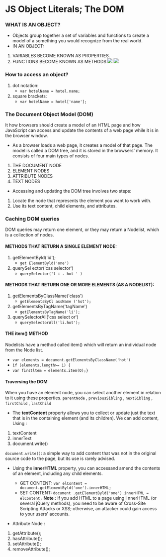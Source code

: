 # JS Object Literals; The DOM

### WHAT IS AN OBJECT?
- Objects group together a set of variables and functions to create a model
of a something you would recognize from the real world. 
- IN AN OBJECT: 
1. VARIABLES BECOME KNOWN AS PROPERTIES.
2. FUNCTIONS BECOME KNOWN AS METHODS 
![](https://lh3.googleusercontent.com/proxy/suni_g6uS4oT-juZZG_oImUCu0umNp3MSxrtsBMwlt7WuM_dfDfA3pInWJyH3ALQg_sTf9pUqvuOU_-UdW_mn3vA)
![](https://cdn.hashnode.com/res/hashnode/image/upload/v1576395857500/Him6j7txy.png)

### How to access an object?
1. dot notation:
   - `var hotelName = hotel.name;`
2. square brackets:
   - `var hotelName = hotel['name'];`

### The Document Object Model (DOM) 
It how browsers should create a model of an HTML page and how JavaScript can access and update the contents of a web page while it is in the browser window.

- As a browser loads a web page, it creates a model of that page. The model is called a DOM tree, and it is stored in the browsers' memory. It consists of four main types of nodes.
1. THE DOCUMENT NODE
2. ELEMENT NODES
3. ATTRIBUTE NODES
4. TEXT NODES

- Accessing and updating the DOM tree involves two steps:
1. Locate the node that represents the element you want to work with.
2. Use its text content, child elements, and attributes. 

### Caching DOM queries 
 DOM queries may return one element, or they may return a Nodelist, which is a collection of nodes. 
#### METHODS THAT RETURN A SINGLE ELEMENT NODE: 
1. getElementByld('id');
   - `get ElementByld('one') `
2. querySel ector('css selector')
   - `querySelector('l i . hot ' )`

#### METHODS THAT RETURN ONE OR MORE ELEMENTS (AS A NODELIST):
1. getElementsByClassName('class')
   - `getElementsByCl assName ('hot');`
2. getElementsByTagName('tagName') 
   - `getElementsByTagName('li');`
3. querySelectorAll('css select or')
   - `querySelectorAll('li.hot');`

#### THE item() METHOD
Nodelists have a method called item() which will return an individual node from the
Node list. 
- `var elements = document.getElementsByClassName('hot')`
- `if (elements.length>= 1) {`
- `var firstltem = elements.item(O);}` 

#### Traversing the DOM
When you have an element node, you can select another element in relation to it using these properties.
`parentNode` , `previousSibling` , `nextSibling` , `firstChild` , `lastChild`
- The **textContent** property allows you to collect or update just the text that is in the containing element (and its children). 
We can add content, Using :
1. textContent
2. innerText  
3. document.write()

`document.write()`: a simple way to add content that was not in the original source code to the page, but its use is rarely advised. 

- Using the **innerHTML** property, you can accessand amend the contents of an element,
including any child elements.
   - GET CONTENT: 
   `var elContent = document.getElementByld('one').innerHTML;`
   - SET CONTENT:
   `document .getElementByld('one').innerHTML = elContent;`
**Note :** If you add HTML to a page using i nnerHTML (or several jQuery methods), you need to be aware of Cross-Site Scripting Attacks or XSS; otherwise, an attacker could gain access to your users' accounts. 

- Attribute Node : 
1. getAttribute();
2. hasAttribute();
3. setAttribute();
4. removeAttribute();

